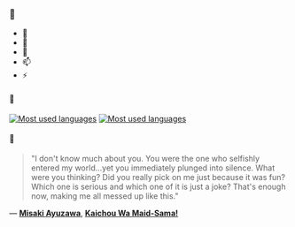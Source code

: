### 👋

- 🔭
- 🌱
- 💬
- 📫
- ⚡

#### 🧏

[![Most used languages](https://github-readme-stats-aynah.vercel.app/api/top-langs/?username=aynh&theme=solarized-dark&langs_count=6&layout=compact&hide_title=true)](https://github.com/anuraghazra/github-readme-stats#gh-dark-mode-only)
[![Most used languages](https://github-readme-stats-aynah.vercel.app/api/top-langs/?username=aynh&theme=solarized-light&langs_count=6&layout=compact&hide_title=true)](https://github.com/anuraghazra/github-readme-stats#gh-light-mode-only)

#### 💬

> "I don't know much about you. You were the one who selfishly entered my world...yet you immediately plunged into silence. What were you thinking? Did you really pick on me just because it was fun? Which one is serious and which one of it is just a joke? That's enough now, making me all messed up like this."

&mdash; [**Misaki Ayuzawa**](https://myanimelist.net/character.php?q=Misaki%20Ayuzawa&cat=character), [**Kaichou Wa Maid-Sama!**](https://myanimelist.net/search/all?q=Kaichou%20Wa%20Maid-Sama!&cat=all)

